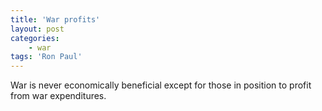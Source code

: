 ```yaml
---
title: 'War profits'
layout: post
categories:
    - war
tags: 'Ron Paul'
---
```


War is never economically beneficial except for those in position to profit from war expenditures.